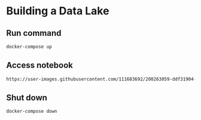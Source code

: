 # Building a Data Lake

## Run command
```sh
docker-compose up
```
## Access notebook
```sh
https://user-images.githubusercontent.com/111683692/200263059-ddf31904-13de-4e37-bd1e-d7be58192353.png
```
## Shut down
```sh
docker-compose down
```
